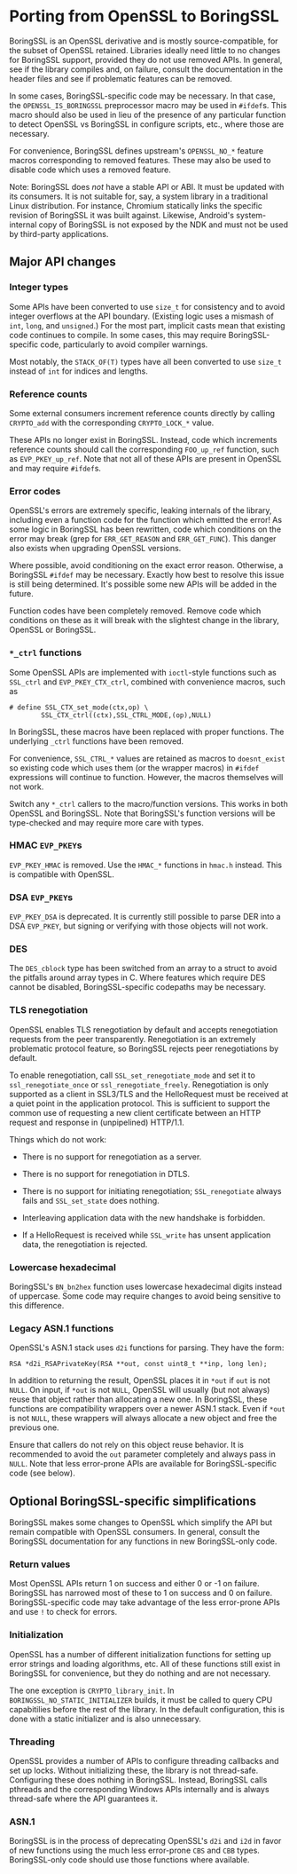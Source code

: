 # Porting from OpenSSL to BoringSSL

BoringSSL is an OpenSSL derivative and is mostly source-compatible, for the
subset of OpenSSL retained. Libraries ideally need little to no changes for
BoringSSL support, provided they do not use removed APIs. In general, see if the
library compiles and, on failure, consult the documentation in the header files
and see if problematic features can be removed.

In some cases, BoringSSL-specific code may be necessary. In that case, the
`OPENSSL_IS_BORINGSSL` preprocessor macro may be used in `#ifdef`s. This macro
should also be used in lieu of the presence of any particular function to detect
OpenSSL vs BoringSSL in configure scripts, etc., where those are necessary.

For convenience, BoringSSL defines upstream's `OPENSSL_NO_*` feature macros
corresponding to removed features. These may also be used to disable code which
uses a removed feature.

Note: BoringSSL does *not* have a stable API or ABI. It must be updated with its
consumers. It is not suitable for, say, a system library in a traditional Linux
distribution. For instance, Chromium statically links the specific revision of
BoringSSL it was built against. Likewise, Android's system-internal copy of
BoringSSL is not exposed by the NDK and must not be used by third-party
applications.


## Major API changes

### Integer types

Some APIs have been converted to use `size_t` for consistency and to avoid
integer overflows at the API boundary. (Existing logic uses a mismash of `int`,
`long`, and `unsigned`.)  For the most part, implicit casts mean that existing
code continues to compile. In some cases, this may require BoringSSL-specific
code, particularly to avoid compiler warnings.

Most notably, the `STACK_OF(T)` types have all been converted to use `size_t`
instead of `int` for indices and lengths.

### Reference counts

Some external consumers increment reference counts directly by calling
`CRYPTO_add` with the corresponding `CRYPTO_LOCK_*` value.

These APIs no longer exist in BoringSSL. Instead, code which increments
reference counts should call the corresponding `FOO_up_ref` function, such as
`EVP_PKEY_up_ref`. Note that not all of these APIs are present in OpenSSL and
may require `#ifdef`s.

### Error codes

OpenSSL's errors are extremely specific, leaking internals of the library,
including even a function code for the function which emitted the error! As some
logic in BoringSSL has been rewritten, code which conditions on the error may
break (grep for `ERR_GET_REASON` and `ERR_GET_FUNC`). This danger also exists
when upgrading OpenSSL versions.

Where possible, avoid conditioning on the exact error reason. Otherwise, a
BoringSSL `#ifdef` may be necessary. Exactly how best to resolve this issue is
still being determined. It's possible some new APIs will be added in the future.

Function codes have been completely removed. Remove code which conditions on
these as it will break with the slightest change in the library, OpenSSL or
BoringSSL.

### `*_ctrl` functions

Some OpenSSL APIs are implemented with `ioctl`-style functions such as
`SSL_ctrl` and `EVP_PKEY_CTX_ctrl`, combined with convenience macros, such as

    # define SSL_CTX_set_mode(ctx,op) \
            SSL_CTX_ctrl((ctx),SSL_CTRL_MODE,(op),NULL)

In BoringSSL, these macros have been replaced with proper functions. The
underlying `_ctrl` functions have been removed.

For convenience, `SSL_CTRL_*` values are retained as macros to `doesnt_exist` so
existing code which uses them (or the wrapper macros) in `#ifdef` expressions
will continue to function. However, the macros themselves will not work.

Switch any `*_ctrl` callers to the macro/function versions. This works in both
OpenSSL and BoringSSL. Note that BoringSSL's function versions will be
type-checked and may require more care with types.

### HMAC `EVP_PKEY`s

`EVP_PKEY_HMAC` is removed. Use the `HMAC_*` functions in `hmac.h` instead. This
is compatible with OpenSSL.

### DSA `EVP_PKEY`s

`EVP_PKEY_DSA` is deprecated. It is currently still possible to parse DER into a
DSA `EVP_PKEY`, but signing or verifying with those objects will not work.

### DES

The `DES_cblock` type has been switched from an array to a struct to avoid the
pitfalls around array types in C. Where features which require DES cannot be
disabled, BoringSSL-specific codepaths may be necessary.

### TLS renegotiation

OpenSSL enables TLS renegotiation by default and accepts renegotiation requests
from the peer transparently. Renegotiation is an extremely problematic protocol
feature, so BoringSSL rejects peer renegotiations by default.

To enable renegotiation, call `SSL_set_renegotiate_mode` and set it to
`ssl_renegotiate_once` or `ssl_renegotiate_freely`. Renegotiation is only
supported as a client in SSL3/TLS and the HelloRequest must be received at a
quiet point in the application protocol. This is sufficient to support the
common use of requesting a new client certificate between an HTTP request and
response in (unpipelined) HTTP/1.1.

Things which do not work:

* There is no support for renegotiation as a server.

* There is no support for renegotiation in DTLS.

* There is no support for initiating renegotiation; `SSL_renegotiate` always
  fails and `SSL_set_state` does nothing.

* Interleaving application data with the new handshake is forbidden.

* If a HelloRequest is received while `SSL_write` has unsent application data,
  the renegotiation is rejected.

### Lowercase hexadecimal

BoringSSL's `BN_bn2hex` function uses lowercase hexadecimal digits instead of
uppercase. Some code may require changes to avoid being sensitive to this
difference.

### Legacy ASN.1 functions

OpenSSL's ASN.1 stack uses `d2i` functions for parsing. They have the form:

    RSA *d2i_RSAPrivateKey(RSA **out, const uint8_t **inp, long len);

In addition to returning the result, OpenSSL places it in `*out` if `out` is
not `NULL`. On input, if `*out` is not `NULL`, OpenSSL will usually (but not
always) reuse that object rather than allocating a new one. In BoringSSL, these
functions are compatibility wrappers over a newer ASN.1 stack. Even if `*out`
is not `NULL`, these wrappers will always allocate a new object and free the
previous one.

Ensure that callers do not rely on this object reuse behavior. It is
recommended to avoid the `out` parameter completely and always pass in `NULL`.
Note that less error-prone APIs are available for BoringSSL-specific code (see
below).

## Optional BoringSSL-specific simplifications

BoringSSL makes some changes to OpenSSL which simplify the API but remain
compatible with OpenSSL consumers. In general, consult the BoringSSL
documentation for any functions in new BoringSSL-only code.

### Return values

Most OpenSSL APIs return 1 on success and either 0 or -1 on failure. BoringSSL
has narrowed most of these to 1 on success and 0 on failure. BoringSSL-specific
code may take advantage of the less error-prone APIs and use `!` to check for
errors.

### Initialization

OpenSSL has a number of different initialization functions for setting up error
strings and loading algorithms, etc. All of these functions still exist in
BoringSSL for convenience, but they do nothing and are not necessary.

The one exception is `CRYPTO_library_init`. In `BORINGSSL_NO_STATIC_INITIALIZER`
builds, it must be called to query CPU capabitilies before the rest of the
library. In the default configuration, this is done with a static initializer
and is also unnecessary.

### Threading

OpenSSL provides a number of APIs to configure threading callbacks and set up
locks. Without initializing these, the library is not thread-safe. Configuring
these does nothing in BoringSSL. Instead, BoringSSL calls pthreads and the
corresponding Windows APIs internally and is always thread-safe where the API
guarantees it.

### ASN.1

BoringSSL is in the process of deprecating OpenSSL's `d2i` and `i2d` in favor of
new functions using the much less error-prone `CBS` and `CBB` types.
BoringSSL-only code should use those functions where available.
